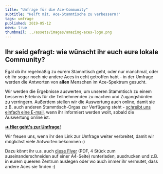 ```yaml
---
title: "Umfrage für die Ace-Community"
subtitle: "Helft mit, Ace-Stammtische zu verbessern!"
tags: umfrage
published: 2019-05-12
news: true
thumbnail: ../assets/images/amazing-aces-logo.png
---
```


## Ihr seid gefragt: wie wünscht ihr euch eure lokale Community?

Egal ob ihr regelmäßig zu eurem Stammtisch geht, oder nur manchmal, oder ob ihr sogar noch nie andere Aces in echt getroffen habt - in der Umfrage werden die Antworten von **allen** Menschen im Ace-Spektrum gesucht.
 
Wir werden die Ergebnisse auswerten, um unseren Stammtisch zu einem besseren Erlebnis für die Teilnehmenden zu machen und Zugangshürden zu verringern. Außerdem stellen wir die Auswertung auch online, damit sie z.B. auch anderen Stammtisch-Orgas zur Verfügung steht - [schreibt uns einfach eine E-mail](/kontakt/), wenn ihr informiert werden wollt, sobald die Auswertung online ist.

**[➔ Hier geht's zur Umfrage!](https://forms.gle/r2VCkNed1XMfnoBLA)**

Wir freuen uns, wenn ihr den Link zur Umfrage weiter verbreitet, damit wir möglichst viele Antworten bekommen :)

Dazu könnt ihr u.a. auch [diese Flyer](umfrageflyer_4x.pdf) (PDF, 4 Stück zum auseinanderschneiden auf einer A4-Seite) runterladen, ausdrucken und z.B. in eurem queeren Zentrum auslegen oder wo auch immer ihr vermutet, dass andere Aces sie finden :)
